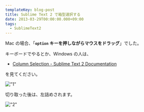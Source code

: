 ```yaml
---
templateKey: blog-post
title: Sublime Text 2 で箱型選択する
date: 2013-03-29T00:00:00.000+09:00
tags:
  - SublimeText2
---
```

Mac の場合、「**``option`` キーを押しながらマウスをドラッグ**」でした。
<!--more-->
キーボードでやるとか、Windows の人は、

* [Column Selection - Sublime Text 2 Documentation](http://www.sublimetext.com/docs/2/column_selection.html)

を見てください。

!["1"](https://blog.amay077.net/img/posts/sublimetext2_boxselection_1.png)

切り取った後は、左詰めされます。

!["2"](https://blog.amay077.net/img/posts/sublimetext2_boxselection_2.png)
